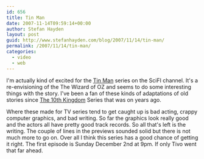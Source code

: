 ```yaml
---
id: 656
title: Tin Man
date: 2007-11-14T09:59:14+00:00
author: Stefan Hayden
layout: post
guid: http://www.stefanhayden.com/blog/2007/11/14/tin-man/
permalink: /2007/11/14/tin-man/
categories:
  - video
  - web
---
```

<p>I'm actually kind of excited for the <a href="http://www.scifi.com/tinman/">Tin Man</a> series on the SciFI channel. It's a re-envisioning of the The Wizard of OZ and seems to do some interesting things with the story. I've been a fan of these kinds of adaptations of old stories since <a href="http://www.imdb.com/title/tt0207275/">The 10th Kingdom</a> Series that was on years ago.</p>
<p>Where these made for TV series tend to get caught up is bad acting, crappy computer graphics, and bad writing. So far the graphics look really good and the actors all have pretty good track records. So all that's left is the writing. The couple of lines in the previews sounded solid but there is not much more to go on. Over all I think this series has a good chance of getting it right. The first episode is Sunday December 2nd at 9pm. If only Tivo went that far ahead.
</p>
<object width="425" height="355"><param name="movie" value="http://www.youtube.com/v/8Sjnie-aqYw&rel=1"></param><param name="wmode" value="transparent"></param><embed src="http://www.youtube.com/v/8Sjnie-aqYw&rel=1" type="application/x-shockwave-flash" wmode="transparent" width="425" height="355"></embed></object>